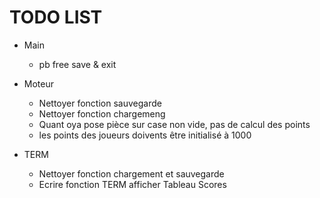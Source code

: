 # TODO LIST

- Main
    - pb free save & exit

- Moteur
    - Nettoyer fonction sauvegarde
    - Nettoyer fonction chargemeng
    - Quant oya pose pièce sur case non vide, pas de calcul des points
    - les points des joueurs doivents être initialisé à 1000

- TERM 
    - Nettoyer fonction chargement et sauvegarde
    - Ecrire fonction TERM afficher Tableau Scores
